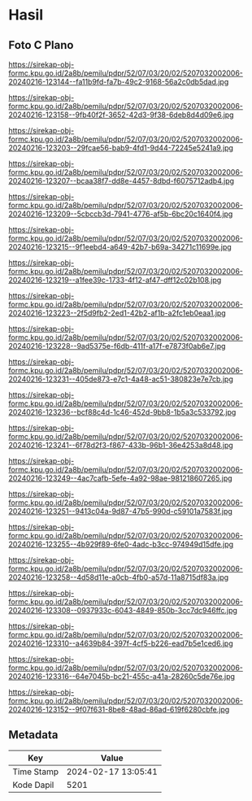 # Hasil

## Foto C Plano

https://sirekap-obj-formc.kpu.go.id/2a8b/pemilu/pdpr/52/07/03/20/02/5207032002006-20240216-123144--fa11b9fd-fa7b-49c2-9168-56a2c0db5dad.jpg

https://sirekap-obj-formc.kpu.go.id/2a8b/pemilu/pdpr/52/07/03/20/02/5207032002006-20240216-123158--9fb40f2f-3652-42d3-9f38-6deb8d4d09e6.jpg

https://sirekap-obj-formc.kpu.go.id/2a8b/pemilu/pdpr/52/07/03/20/02/5207032002006-20240216-123203--29fcae56-bab9-4fd1-9d44-72245e5241a9.jpg

https://sirekap-obj-formc.kpu.go.id/2a8b/pemilu/pdpr/52/07/03/20/02/5207032002006-20240216-123207--bcaa38f7-dd8e-4457-8dbd-f6075712adb4.jpg

https://sirekap-obj-formc.kpu.go.id/2a8b/pemilu/pdpr/52/07/03/20/02/5207032002006-20240216-123209--5cbccb3d-7941-4776-af5b-6bc20c1640f4.jpg

https://sirekap-obj-formc.kpu.go.id/2a8b/pemilu/pdpr/52/07/03/20/02/5207032002006-20240216-123215--9f1eebd4-a649-42b7-b69a-34271c11699e.jpg

https://sirekap-obj-formc.kpu.go.id/2a8b/pemilu/pdpr/52/07/03/20/02/5207032002006-20240216-123219--a1fee39c-1733-4f12-af47-dff12c02b108.jpg

https://sirekap-obj-formc.kpu.go.id/2a8b/pemilu/pdpr/52/07/03/20/02/5207032002006-20240216-123223--2f5d9fb2-2ed1-42b2-af1b-a2fc1eb0eaa1.jpg

https://sirekap-obj-formc.kpu.go.id/2a8b/pemilu/pdpr/52/07/03/20/02/5207032002006-20240216-123228--9ad5375e-f6db-411f-a17f-e7873f0ab6e7.jpg

https://sirekap-obj-formc.kpu.go.id/2a8b/pemilu/pdpr/52/07/03/20/02/5207032002006-20240216-123231--405de873-e7c1-4a48-ac51-380823e7e7cb.jpg

https://sirekap-obj-formc.kpu.go.id/2a8b/pemilu/pdpr/52/07/03/20/02/5207032002006-20240216-123236--bcf88c4d-1c46-452d-9bb8-1b5a3c533792.jpg

https://sirekap-obj-formc.kpu.go.id/2a8b/pemilu/pdpr/52/07/03/20/02/5207032002006-20240216-123241--6f78d2f3-f867-433b-96b1-36e4253a8d48.jpg

https://sirekap-obj-formc.kpu.go.id/2a8b/pemilu/pdpr/52/07/03/20/02/5207032002006-20240216-123249--4ac7cafb-5efe-4a92-98ae-981218607265.jpg

https://sirekap-obj-formc.kpu.go.id/2a8b/pemilu/pdpr/52/07/03/20/02/5207032002006-20240216-123251--9413c04a-9d87-47b5-990d-c59101a7583f.jpg

https://sirekap-obj-formc.kpu.go.id/2a8b/pemilu/pdpr/52/07/03/20/02/5207032002006-20240216-123255--4b929f89-6fe0-4adc-b3cc-974949d15dfe.jpg

https://sirekap-obj-formc.kpu.go.id/2a8b/pemilu/pdpr/52/07/03/20/02/5207032002006-20240216-123258--4d58d11e-a0cb-4fb0-a57d-11a8715df83a.jpg

https://sirekap-obj-formc.kpu.go.id/2a8b/pemilu/pdpr/52/07/03/20/02/5207032002006-20240216-123308--0937933c-6043-4849-850b-3cc7dc946ffc.jpg

https://sirekap-obj-formc.kpu.go.id/2a8b/pemilu/pdpr/52/07/03/20/02/5207032002006-20240216-123310--a4639b84-397f-4cf5-b226-ead7b5e1ced6.jpg

https://sirekap-obj-formc.kpu.go.id/2a8b/pemilu/pdpr/52/07/03/20/02/5207032002006-20240216-123316--64e7045b-bc21-455c-a41a-28260c5de76e.jpg

https://sirekap-obj-formc.kpu.go.id/2a8b/pemilu/pdpr/52/07/03/20/02/5207032002006-20240216-123152--9f07f631-8be8-48ad-86ad-619f6280cbfe.jpg


## Metadata

| Key        | Value               |
| ---------- | ------------------- |
| Time Stamp | 2024-02-17 13:05:41 |
| Kode Dapil | 5201                |



